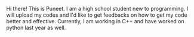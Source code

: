 Hi there! This is Puneet. I am a high school student new to programming. I will upload my codes and I'd like to get feedbacks on how to get my code better and effective. Currently, I am working in C++ and have worked on python last year as well. 
